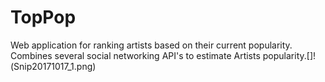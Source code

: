 # TopPop
Web application for ranking artists based on their current popularity. Combines several social networking API's to estimate Artists popularity.[]!(Snip20171017_1.png)
